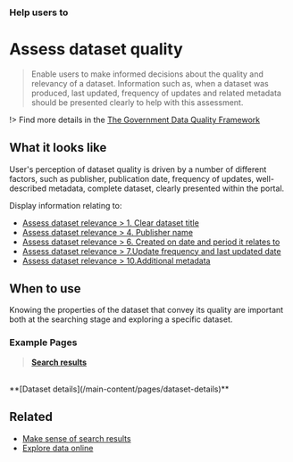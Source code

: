 ### Help users to
# Assess dataset quality 

> Enable users to make informed decisions about the quality and relevancy of a dataset. Information such as, when a dataset was produced, last updated, frequency of updates and related metadata should be presented clearly to help with this assessment.

!> Find more details in the [The Government Data Quality Framework](https://www.gov.uk/government/publications/the-government-data-quality-framework/the-government-data-quality-framework)

## What it looks like

User's perception of dataset quality is driven by a number of different factors, such as publisher, publication date, frequency of updates, well-described metadata, complete dataset, clearly presented within the portal.

Display information relating to:
+ [Assess dataset relevance > 1. Clear dataset title](main-content/pages/assess-dataset-relevance?id=_1-clear-dataset-title)
+ [Assess dataset relevance > 4. Publisher name](main-content/pages/assess-dataset-relevance?id=_4-publisher-name)
+ [Assess dataset relevance > 6. Created on date and period it relates to](main-content/pages/assess-dataset-relevance?id=_6-created-on-date-and-period-it-relates-to)
+ [Assess dataset relevance > 7.Update frequency and last updated date](main-content/pages/assess-dataset-relevance?id=_7-update-frequency-and-last-updated-date)
+ [Assess dataset relevance > 10.Additional metadata](main-content/pages/assess-dataset-relevance?id=_10-additional-metadata)

## When to use

Knowing the properties of the dataset that convey its quality are important both at the searching stage and exploring a specific dataset.

### Example Pages

>**[Search results](/main-content/pages/homepage)**
<br>
**[Dataset details](/main-content/pages/dataset-details)**

## Related

* [Make sense of search results](/main-content/steps/make-sense-of-search-results)
* [Explore data online](/main-content/steps/explore-data-online)
